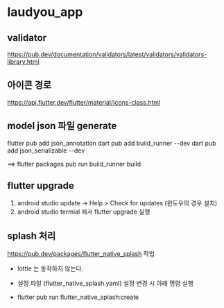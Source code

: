 # laudyou_app

## validator
https://pub.dev/documentation/validators/latest/validators/validators-library.html

## 아이콘 경로 
https://api.flutter.dev/flutter/material/Icons-class.html


## model json 파일 generate
flutter pub add json_annotation
dart pub add build_runner --dev
dart pub add json_serializable --dev

==> flutter packages pub run build_runner build


## flutter upgrade 
1. android studio update -> Help > Check for updates (윈도우의 경우 설치)
2. android studio termial 에서 flutter upgrade 실행


## splash 처리
https://pub.dev/packages/flutter_native_splash 작업 
 - lottie 는 동작하지 않는다.
   
 - 설정 파일 (flutter_native_splash.yaml)
   설정 변경 시 아래 명령 실행
 - flutter pub run flutter_native_splash:create
